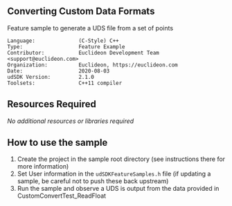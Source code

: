 ## Converting Custom Data Formats

<!-- TODO: Write a brief abstract explaining this sample -->
Feature sample to generate a UDS file from a set of points

<!-- TODO: Fill this section below with metadata about this sample-->
```
Language:              (C-Style) C++
Type:                  Feature Example
Contributor:           Euclideon Development Team <support@euclideon.com>
Organization:          Euclideon, https://euclideon.com
Date:                  2020-08-03
udSDK Version:         2.1.0
Toolsets:              C++11 compiler
```

## Resources Required
<!-- TODO: Fill this section below with the resources required to do this sample-->
_No additional resources or libraries required_

## How to use the sample
<!-- TODO: Explain how this sample can be used and what is required to get it running -->
1. Create the project in the sample root directory (see instructions there for more information)
2. Set User information in the `udSDKFeatureSamples.h` file (if updating a sample, be careful not to push these back upstream)
3. Run the sample and observe a UDS is output from the data provided in CustomConvertTest_ReadFloat

<!-- End -->
